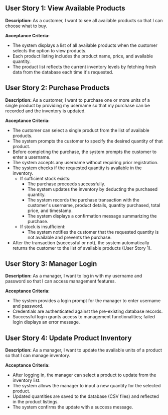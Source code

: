 ## User Story 1: View Available Products

**Description:** As a customer, I want to see all available products so that I can choose what to buy.

**Acceptance Criteria:**
- The system displays a list of all available products when the customer selects the option to view products.
- Each product listing includes the product name, price, and available quantity.
- The product list reflects the current inventory levels by fetching fresh data from the database each time it's requested.

## User Story 2: Purchase Products

**Description:** As a customer, I want to purchase one or more units of a single product by providing my username so that my purchase can be recorded and the inventory is updated.

**Acceptance Criteria:**
- The customer can select a single product from the list of available products.
- The system prompts the customer to specify the desired quantity of that product.
- Before completing the purchase, the system prompts the customer to enter a username.
- The system accepts any username without requiring prior registration.
- The system checks if the requested quantity is available in the inventory.
    - If sufficient stock exists:
        - The purchase proceeds successfully.
        - The system updates the inventory by deducting the purchased quantity.
        - The system records the purchase transaction with the customer's username, product details, quantity purchased, total price, and timestamp.
        - The system displays a confirmation message summarizing the purchase.
    - If stock is insufficient:
        - The system notifies the customer that the requested quantity is not available and prevents the purchase.
- After the transaction (successful or not), the system automatically returns the customer to the list of available products (User Story 1).

## User Story 3: Manager Login

**Description:** As a manager, I want to log in with my username and password so that I can access management features.

**Acceptance Criteria:**
- The system provides a login prompt for the manager to enter username and password.
- Credentials are authenticated against the pre-existing database records.
- Successful login grants access to management functionalities; failed login displays an error message.

## User Story 4: Update Product Inventory

**Description:** As a manager, I want to update the available units of a product so that I can manage inventory.

**Acceptance Criteria:**
- After logging in, the manager can select a product to update from the inventory list.
- The system allows the manager to input a new quantity for the selected product.
- Updated quantities are saved to the database (CSV files) and reflected in the product listings.
- The system confirms the update with a success message.